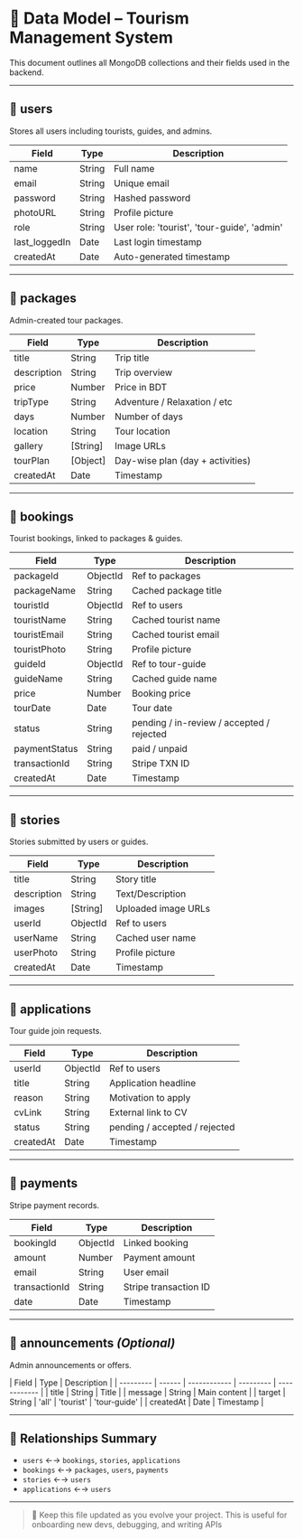 # 🧩 Data Model – Tourism Management System

This document outlines all MongoDB collections and their fields used in the backend.

---

## 📁 users

Stores all users including tourists, guides, and admins.

| Field         | Type   | Description                                 |
| ------------- | ------ | ------------------------------------------- |
| name          | String | Full name                                   |
| email         | String | Unique email                                |
| password      | String | Hashed password                             |
| photoURL      | String | Profile picture                             |
| role          | String | User role: 'tourist', 'tour-guide', 'admin' |
| last_loggedIn | Date   | Last login timestamp                        |
| createdAt     | Date   | Auto-generated timestamp                    |

---

## 📁 packages

Admin-created tour packages.

| Field       | Type     | Description                      |
| ----------- | -------- | -------------------------------- |
| title       | String   | Trip title                       |
| description | String   | Trip overview                    |
| price       | Number   | Price in BDT                     |
| tripType    | String   | Adventure / Relaxation / etc     |
| days        | Number   | Number of days                   |
| location    | String   | Tour location                    |
| gallery     | [String] | Image URLs                       |
| tourPlan    | [Object] | Day-wise plan (day + activities) |
| createdAt   | Date     | Timestamp                        |

---

## 📁 bookings

Tourist bookings, linked to packages & guides.

| Field         | Type     | Description                               |
| ------------- | -------- | ----------------------------------------- |
| packageId     | ObjectId | Ref to packages                           |
| packageName   | String   | Cached package title                      |
| touristId     | ObjectId | Ref to users                              |
| touristName   | String   | Cached tourist name                       |
| touristEmail  | String   | Cached tourist email                      |
| touristPhoto  | String   | Profile picture                           |
| guideId       | ObjectId | Ref to tour-guide                         |
| guideName     | String   | Cached guide name                         |
| price         | Number   | Booking price                             |
| tourDate      | Date     | Tour date                                 |
| status        | String   | pending / in-review / accepted / rejected |
| paymentStatus | String   | paid / unpaid                             |
| transactionId | String   | Stripe TXN ID                             |
| createdAt     | Date     | Timestamp                                 |

---

## 📁 stories

Stories submitted by users or guides.

| Field       | Type     | Description         |
| ----------- | -------- | ------------------- |
| title       | String   | Story title         |
| description | String   | Text/Description    |
| images      | [String] | Uploaded image URLs |
| userId      | ObjectId | Ref to users        |
| userName    | String   | Cached user name    |
| userPhoto   | String   | Profile picture     |
| createdAt   | Date     | Timestamp           |

---

## 📁 applications

Tour guide join requests.

| Field     | Type     | Description                   |
| --------- | -------- | ----------------------------- |
| userId    | ObjectId | Ref to users                  |
| title     | String   | Application headline          |
| reason    | String   | Motivation to apply           |
| cvLink    | String   | External link to CV           |
| status    | String   | pending / accepted / rejected |
| createdAt | Date     | Timestamp                     |

---

## 📁 payments

Stripe payment records.

| Field         | Type     | Description           |
| ------------- | -------- | --------------------- |
| bookingId     | ObjectId | Linked booking        |
| amount        | Number   | Payment amount        |
| email         | String   | User email            |
| transactionId | String   | Stripe transaction ID |
| date          | Date     | Timestamp             |

---

## 📁 announcements _(Optional)_

Admin announcements or offers.

| Field     | Type   | Description  |
| --------- | ------ | ------------ | --------- | ------------ |
| title     | String | Title        |
| message   | String | Main content |
| target    | String | 'all'        | 'tourist' | 'tour-guide' |
| createdAt | Date   | Timestamp    |

---

## 📌 Relationships Summary

- `users` ←→ `bookings`, `stories`, `applications`
- `bookings` ←→ `packages`, `users`, `payments`
- `stories` ←→ `users`
- `applications` ←→ `users`

---

> 📎 Keep this file updated as you evolve your project. This is useful for onboarding new devs, debugging, and writing APIs
